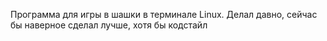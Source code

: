 Программа для игры в шашки в терминале Linux.
Делал давно, сейчас бы наверное сделал лучше, хотя бы кодстайл
